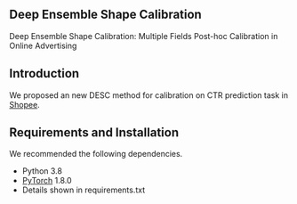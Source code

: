 ## Deep Ensemble Shape Calibration

Deep Ensemble Shape Calibration: Multiple Fields Post-hoc Calibration in Online Advertising


## Introduction
We proposed an new DESC method for calibration on CTR prediction task in [Shopee](https://shopee.co.id/). 


## Requirements and Installation
We recommended the following dependencies.

* Python 3.8
* [PyTorch](http://pytorch.org/) 1.8.0
* Details shown in requirements.txt



